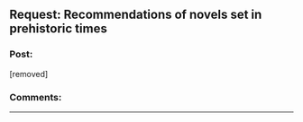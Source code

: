 ## Request: Recommendations of novels set in prehistoric times

### Post:

[removed]

### Comments:

---

